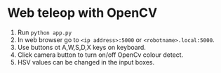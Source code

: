 # Web teleop with OpenCV
1. Run ```python app.py```
2. In web browser go to ```<ip address>:5000``` or ```<robotname>.local:5000```.
3. Use buttons ot A,W,S,D,X keys on keyboard.
4. Click camera button to turn on/off OpenCv colour detect.
5. HSV values can be changed in the input boxes.